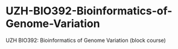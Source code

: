 # UZH-BIO392-Bioinformatics-of-Genome-Variation
UZH BIO392: Bioinformatics of Genome Variation (block course)
